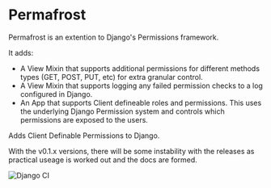 # Permafrost

Permafrost is an extention to Django's Permissions framework.

It adds:
- A View Mixin that supports additional permissions for different methods types (GET, POST, PUT, etc) for extra granular control.
- A View Mixin that supports logging any failed permission checks to a log configured in Django.
- An App that supports Client defineable roles and permissions.  This uses the underlying Django Permission system and controls which permissions are exposed to the users.

Adds Client Definable Permissions to Django.

With the v0.1.x versions, there will be some instability with the releases as practical useage is worked out and the docs are formed.


![Django CI](https://github.com/renderbox/django-permafrost/workflows/Django%20CI/badge.svg?branch=master)